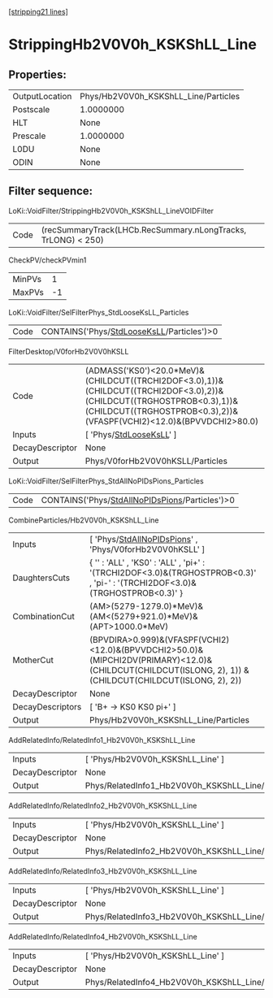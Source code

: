 [[stripping21 lines]](./stripping21-index)

# StrippingHb2V0V0h_KSKShLL_Line

## Properties:

|                |                                      |
|----------------|--------------------------------------|
| OutputLocation | Phys/Hb2V0V0h_KSKShLL_Line/Particles |
| Postscale      | 1.0000000                            |
| HLT            | None                                 |
| Prescale       | 1.0000000                            |
| L0DU           | None                                 |
| ODIN           | None                                 |

## Filter sequence:

LoKi::VoidFilter/StrippingHb2V0V0h_KSKShLL_LineVOIDFilter

|      |                                                               |
|------|---------------------------------------------------------------|
| Code | (recSummaryTrack(LHCb.RecSummary.nLongTracks, TrLONG) \< 250) |

CheckPV/checkPVmin1

|        |     |
|--------|-----|
| MinPVs | 1   |
| MaxPVs | -1  |

LoKi::VoidFilter/SelFilterPhys_StdLooseKsLL_Particles

|      |                                                                                          |
|------|------------------------------------------------------------------------------------------|
| Code | CONTAINS('Phys/[StdLooseKsLL](./stripping21-commonparticles-stdlooseksll)/Particles')\>0 |

FilterDesktop/V0forHb2V0V0hKSLL

|                 |                                                                                                                                                                                                    |
|-----------------|----------------------------------------------------------------------------------------------------------------------------------------------------------------------------------------------------|
| Code            | (ADMASS('KS0')\<20.0\*MeV)&(CHILDCUT((TRCHI2DOF\<3.0),1))&(CHILDCUT((TRCHI2DOF\<3.0),2))&(CHILDCUT((TRGHOSTPROB\<0.3),1))&(CHILDCUT((TRGHOSTPROB\<0.3),2))&(VFASPF(VCHI2)\<12.0)&(BPVVDCHI2\>80.0) |
| Inputs          | [ 'Phys/[StdLooseKsLL](./stripping21-commonparticles-stdlooseksll)' ]                                                                                                                            |
| DecayDescriptor | None                                                                                                                                                                                               |
| Output          | Phys/V0forHb2V0V0hKSLL/Particles                                                                                                                                                                   |

LoKi::VoidFilter/SelFilterPhys_StdAllNoPIDsPions_Particles

|      |                                                                                                    |
|------|----------------------------------------------------------------------------------------------------|
| Code | CONTAINS('Phys/[StdAllNoPIDsPions](./stripping21-commonparticles-stdallnopidspions)/Particles')\>0 |

CombineParticles/Hb2V0V0h_KSKShLL_Line

|                  |                                                                                                                                                              |
|------------------|--------------------------------------------------------------------------------------------------------------------------------------------------------------|
| Inputs           | [ 'Phys/[StdAllNoPIDsPions](./stripping21-commonparticles-stdallnopidspions)' , 'Phys/V0forHb2V0V0hKSLL' ]                                                 |
| DaughtersCuts    | { '' : 'ALL' , 'KS0' : 'ALL' , 'pi+' : '(TRCHI2DOF\<3.0)&(TRGHOSTPROB\<0.3)' , 'pi-' : '(TRCHI2DOF\<3.0)&(TRGHOSTPROB\<0.3)' }                               |
| CombinationCut   | (AM\>(5279-1279.0)\*MeV)&(AM\<(5279+921.0)\*MeV)&(APT\>1000.0\*MeV)                                                                                          |
| MotherCut        | (BPVDIRA\>0.999)&(VFASPF(VCHI2)\<12.0)&(BPVVDCHI2\>50.0)&(MIPCHI2DV(PRIMARY)\<12.0)& (CHILDCUT(CHILDCUT(ISLONG, 2), 1)) & (CHILDCUT(CHILDCUT(ISLONG, 2), 2)) |
| DecayDescriptor  | None                                                                                                                                                         |
| DecayDescriptors | [ 'B+ -\> KS0 KS0 pi+' ]                                                                                                                                   |
| Output           | Phys/Hb2V0V0h_KSKShLL_Line/Particles                                                                                                                         |

AddRelatedInfo/RelatedInfo1_Hb2V0V0h_KSKShLL_Line

|                 |                                                   |
|-----------------|---------------------------------------------------|
| Inputs          | [ 'Phys/Hb2V0V0h_KSKShLL_Line' ]                |
| DecayDescriptor | None                                              |
| Output          | Phys/RelatedInfo1_Hb2V0V0h_KSKShLL_Line/Particles |

AddRelatedInfo/RelatedInfo2_Hb2V0V0h_KSKShLL_Line

|                 |                                                   |
|-----------------|---------------------------------------------------|
| Inputs          | [ 'Phys/Hb2V0V0h_KSKShLL_Line' ]                |
| DecayDescriptor | None                                              |
| Output          | Phys/RelatedInfo2_Hb2V0V0h_KSKShLL_Line/Particles |

AddRelatedInfo/RelatedInfo3_Hb2V0V0h_KSKShLL_Line

|                 |                                                   |
|-----------------|---------------------------------------------------|
| Inputs          | [ 'Phys/Hb2V0V0h_KSKShLL_Line' ]                |
| DecayDescriptor | None                                              |
| Output          | Phys/RelatedInfo3_Hb2V0V0h_KSKShLL_Line/Particles |

AddRelatedInfo/RelatedInfo4_Hb2V0V0h_KSKShLL_Line

|                 |                                                   |
|-----------------|---------------------------------------------------|
| Inputs          | [ 'Phys/Hb2V0V0h_KSKShLL_Line' ]                |
| DecayDescriptor | None                                              |
| Output          | Phys/RelatedInfo4_Hb2V0V0h_KSKShLL_Line/Particles |
